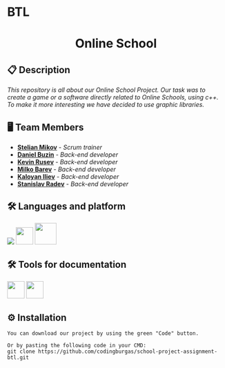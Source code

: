 # BTL
<h1 align="center">Online School</h1>

## 📋 Description    
*This repository is all about our Online School Project. Our task was to create a game or a software directly related to Online Schools, using c++. To make it more interesting we have decided to use graphic libraries.* 

## 🖥 Team Members
* <a href="https://github.com/SGMikov21">**Stelian Mikov**</a> - *Scrum trainer*
* <a href="https://github.com/DRBuzin21">**Daniel Buzin**</a> - *Back-end developer* 
* <a href="https://github.com/KRRusev21">**Kevin Rusev**</a> - *Back-end developer* 
* <a href="https://github.com/MSBarev22">**Milko Barev**</a> - *Back-end developer*
* <a href="https://github.com/KDIliev22">**Kaloyan Iliev**</a> - *Back-end developer*
* <a href="https://github.com/SNRadev22">**Stanislav Radev**</a> - *Back-end developer* 

## 🛠️ Languages and platform

<p align="left"> 
  <img src="https://img.icons8.com/color/48/000000/c-plus-plus-logo.png"/>
  <img src="https://upload.wikimedia.org/wikipedia/commons/thumb/5/59/Visual_Studio_Icon_2019.svg/1024px-Visual_Studio_Icon_2019.svg.png" width = "40px"/>
  <img src="https://cdn.worldvectorlogo.com/logos/github-icon.svg" width = "50px"/>
</p>

## 🛠️ Tools for documentation
  <img src="https://cdn.worldvectorlogo.com/logos/powerpoint-2.svg" width = "40px"/> <img src="https://cdn.worldvectorlogo.com/logos/word-1.svg" width = "40px"/>
  
## ⚙ Installation
```
You can download our project by using the green "Code" button.

Or by pasting the following code in your CMD:
git clone https://github.com/codingburgas/school-project-assignment-btl.git
